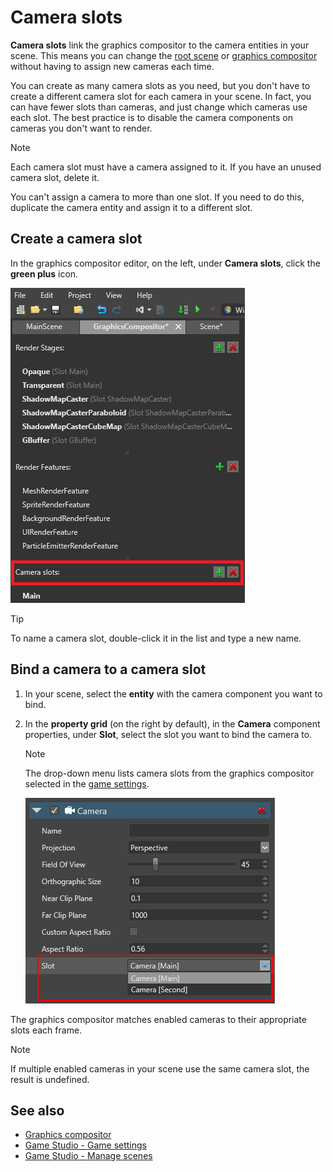 # Camera slots

**Camera slots** link the graphics compositor to the camera entities in your scene. This means you can change the [root scene](../game-studio/scenes/manage-scenes.md) or [graphics compositor](index.md) without having to assign new cameras each time. 

You can create as many camera slots as you need, but you don't have to create a different camera slot for each camera in your scene. In fact, you can have fewer slots than cameras, and just change which cameras use each slot. The best practice is to disable the camera components on cameras you don't want to render.

> [!Note]
> Each camera slot must have a camera assigned to it. If you have an unused camera slot, delete it.
>
> You can't assign a camera to more than one slot. If you need to do this, duplicate the camera entity and assign it to a different slot.

## Create a camera slot

In the graphics compositor editor, on the left, under **Camera slots**, click the **green plus** icon.

![Camera slots](media/graphics-compositor-camera-slots.png)

> [!Tip]
> To name a camera slot, double-click it in the list and type a new name.

## Bind a camera to a camera slot

1. In your scene, select the **entity** with the camera component you want to bind.

2. In the **property grid** (on the right by default), in the **Camera** component properties, under **Slot**, select the slot you want to bind the camera to.

    > [!Note]
    > The drop-down menu lists camera slots from the graphics compositor selected in the [game settings](../game-studio/game-settings.md).

    ![media/graphics-compositor-overview-2.png](media/graphics-compositor-overview-2.png) 

The graphics compositor matches enabled cameras to their appropriate slots each frame.

> [!Note]
> If multiple enabled cameras in your scene use the same camera slot, the result is undefined.

## See also

* [Graphics compositor](index.md)
* [Game Studio - Game settings](../game-studio/game-settings.md)
* [Game Studio - Manage scenes](../game-studio/scenes/manage-scenes.md)